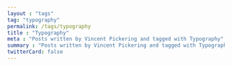 ```yaml
---
layout : "tags"
tag: "typography"
permalink: /tags/typography
title : "Typography"
meta : "Posts written by Vincent Pickering and tagged with Typography"
summary : "Posts written by Vincent Pickering and tagged with Typography"
twitterCard: false
---
```

